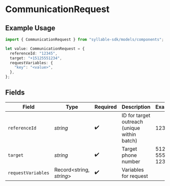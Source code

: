 # CommunicationRequest

## Example Usage

```typescript
import { CommunicationRequest } from "syllable-sdk/models/components";

let value: CommunicationRequest = {
  referenceId: "12345",
  target: "+15125551234",
  requestVariables: {
    "key": "<value>",
  },
};
```

## Fields

| Field                                        | Type                                         | Required                                     | Description                                  | Example                                      |
| -------------------------------------------- | -------------------------------------------- | -------------------------------------------- | -------------------------------------------- | -------------------------------------------- |
| `referenceId`                                | *string*                                     | :heavy_check_mark:                           | ID for target outreach (unique within batch) | 12345                                        |
| `target`                                     | *string*                                     | :heavy_check_mark:                           | Target phone number                          | 512-555-1234                                 |
| `requestVariables`                           | Record<string, *string*>                     | :heavy_check_mark:                           | Variables for request                        |                                              |